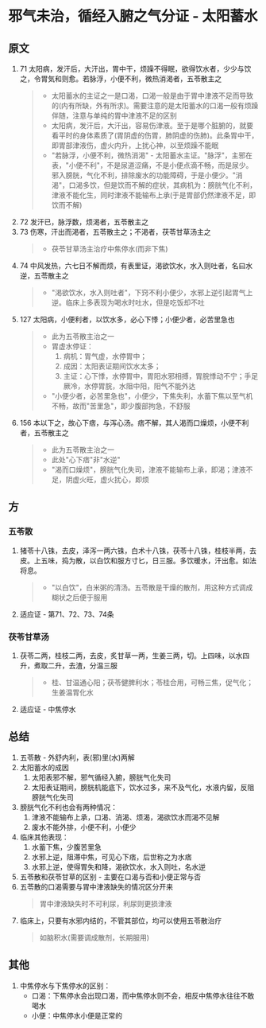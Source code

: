 # 邪气未治，循经入腑之气分证 - 太阳蓄水
## 原文
1. 71 太阳病，发汗后，大汗出，胃中干，烦躁不得眠，欲得饮水者，少少与饮之，令胃気和则愈。若脉浮，小便不利，微热消渇者，五苓散主之
    > * 太阳蓄水的主证之一是口渴，口渴一般是由于胃中津液不足而导致的(内有所缺，外有所求)。需要注意的是太阳蓄水的口渴一般有烦躁伴随，注意与单纯的胃中津液不足的区别
    > * 太阳病，发汗后，大汗出，容易伤津液。至于是哪个脏腑的，就要看平时的身体素质了(胃阴虚的伤胃，肺阴虚的伤肺)。此条胃中干，即胃部津液伤，虚火内升，上扰心神，以至烦躁不能眠
    > * "若脉浮，小便不利，微热消渇" - 太阳蓄水主证。"脉浮"，主邪在表，"小便不利"，不是尿道涩痛，不是小便点滴不畅，而是尿少。邪入膀胱，气化不利，排除废水的功能障碍，于是小便少。"消渴"，口渴多饮，但是饮而不解的症状，其病机为：膀胱气化不利，津液不能化生，同时津液不能输布上承(于是胃部仍然津液不足，即饮而不解)
2. 72 发汗已，脉浮数，烦渇者，五苓散主之
3. 73 伤寒，汗出而渇者，五苓散主之；不渇者，茯苓甘草汤主之
    > * 茯苓甘草汤主治疗中焦停水(而非下焦)
4. 74 中风发热，六七日不解而烦，有表里证，渇欲饮水，水入则吐者，名曰水逆，五苓散主之
    > * "渇欲饮水，水入则吐者"，下窍不利小便少，水邪上逆引起胃气上逆。临床上多表现为喝水时吐水，但是吃饭却不吐
5. 127 太阳病，小便利者，以饮水多，必心下悸；小便少者，必苦里急也
    > * 此为五苓散主治之一
    > * 胃虚水停证：
    >   1. 病机：胃气虚，水停胃中；
    >   2. 成因：太阳表证期间饮水太多；
    >   3. 主证：心下悸，水停胃中，胃阳水邪相搏，胃脘悸动不宁；手足厥冷，水停胃脘，水阻中阳，阳气不能外达
    > * "小便少者，必苦里急也"，小便少，下焦失利，水蓄下焦以至气机不畅，故而"苦里急"，即少腹部拘急，不舒服
6. 156 本以下之，故心下痞，与泻心汤。痞不解，其人渴而口燥烦，小便不利者，五苓散主之
    > * 此为五苓散主治之一
    > * 此处"心下痞"非"水逆"
    > * "渴而口燥烦"，膀胱气化失司，津液不能输布上承，即渴；津液不足，阴虚火旺，虚火扰心，即烦

## 方
### 五苓散
1. 猪苓十八铢，去皮，泽泻一两六铢，白术十八铢，茯苓十八铢，桂枝半两，去皮。上五味，捣为散，以白饮和服方寸匕，日三服。多饮暖水，汗出愈。如法将息。
    > * "以白饮"，白米粥的清汤。五苓散是干燥的散剂，用这种方式调成糊状之后便于服用
2. 适应证 - 第71、72、73、74条

### 茯苓甘草汤
1. 茯苓二两，桂枝二两，去皮，炙甘草一两，生姜三两，切。上四味，以水四升，煮取二升，去渣，分温三服
    > * 桂、甘温通心阳；茯苓健脾利水；苓桂合用，可畅三焦，促气化；生姜温胃化水
2. 适应证 - 中焦停水

## 总结
1. 五苓散 - 外舒内利，表(邪)里(水)两解
2. 太阳蓄水的成因
   1. 太阳表邪不解，邪气循经入腑，膀胱气化失司
   2. 太阳表证期间，膀胱机能底下，饮水过多，来不及气化，水液内留，反阻膀胱气化失司
3. 膀胱气化不利也会有两种情况：
   1. 津液不能输布上承，口渴、消渴、烦渴，渴欲饮水而渴不见解
   2. 废水不能外排，小便不利，小便少
4. 临床其他表现：
   1. 水蓄下焦，少腹苦里急
   2. 水邪上逆，阻滞中焦，可见心下痞，后世称之为水痞
   3. 水邪上逆，使得胃失和降，渴欲饮水，水入则吐，名水逆
5. 五苓散和茯苓甘草的区别 - 主要在口渴与否和小便正常与否
6. 五苓散的口渴需要与胃中津液缺失的情况区分开来
    > 胃中津液缺失时不可利尿，利尿则更损津液
7. 临床上，只要有水邪内结的，不管其部位，均可以使用五苓散治疗
    > 如脑积水(需要调成散剂，长期服用)

## 其他
1. 中焦停水与下焦停水的区别：
    * 口渴：下焦停水会出现口渴，而中焦停水则不会，相反中焦停水往往不敢喝水
    * 小便：中焦停水小便是正常的